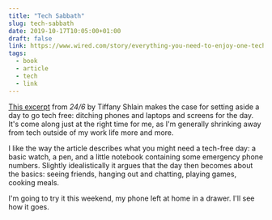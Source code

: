 ```yaml
---
title: "Tech Sabbath"
slug: tech-sabbath
date: 2019-10-17T10:05:00+01:00
draft: false
link: https://www.wired.com/story/everything-you-need-to-enjoy-one-tech-free-day-a-week/
tags:
  - book
  - article
  - tech
  - link
---
```


[This excerpt](https://www.wired.com/story/everything-you-need-to-enjoy-one-tech-free-day-a-week/) from _24/6_ by Tiffany Shlain makes the case for setting aside a day to go tech free: ditching phones and laptops and screens for the day. It's come along just at the right time for me, as I'm generally shrinking away from tech outside of my work life more and more.

I like the way the article describes what you might need a tech-free day: a basic watch, a pen, and a little notebook containing some emergency phone numbers. Slightly idealistically it argues that the day then becomes about the basics: seeing friends, hanging out and chatting, playing games, cooking meals.

I'm going to try it this weekend, my phone left at home in a drawer. I'll see how it goes.
